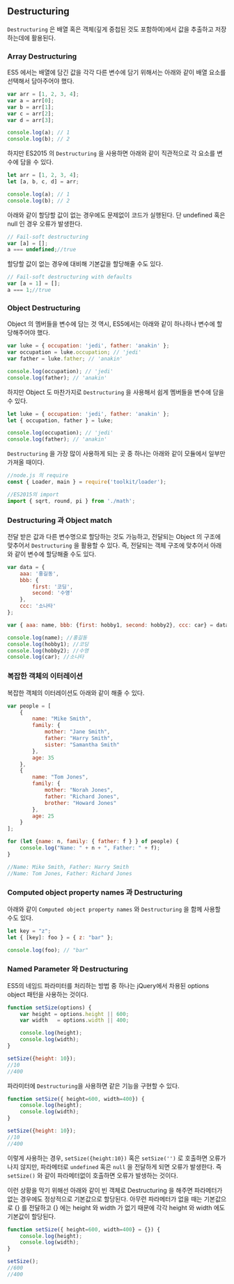 ## Destructuring

`Destructuring` 은 배열 혹은 객체(깊게 중첩된 것도 포함하여)에서 값을 추출하고 저장하는데에 활용된다.

### Array Destructuring

ES5 에서는 배열에 담긴 값을 각각 다른 변수에 담기 위해서는 아래와 같이 배열 요소를 선택해서 담아주어야 했다.

```javascript
var arr = [1, 2, 3, 4];
var a = arr[0];
var b = arr[1];
var c = arr[2];
var d = arr[3];

console.log(a); // 1
console.log(b); // 2
```

하지만 ES2015 의 `Destructuring` 을 사용하면 아래와 같이 직관적으로 각 요소를 변수에 담을 수 있다.

```javascript
let arr = [1, 2, 3, 4];
let [a, b, c, d] = arr;

console.log(a); // 1
console.log(b); // 2
```

아래와 같이 할당할 값이 없는 경우에도 문제없이 코드가 실행된다. 단 undefined 혹은 null 인 경우 오류가 발생한다.

```javascript
// Fail-soft destructuring
var [a] = [];
a === undefined;//true
```

할당할 값이 없는 경우에 대비해 기본값을 할당해줄 수도 있다.

```javascript
// Fail-soft destructuring with defaults
var [a = 1] = [];
a === 1;//true
```




### Object Destructuring
Object 의 멤버들을 변수에 담는 것 역시, ES5에서는 아래와 같이 하나하나 변수에 할당해주어야 했다.

```javascript
var luke = { occupation: 'jedi', father: 'anakin' };
var occupation = luke.occupation; // 'jedi'
var father = luke.father; // 'anakin'

console.log(occupation); // 'jedi'
console.log(father); // 'anakin'
```

하지만 Object 도 마찬가지로 `Destructuring` 을 사용해서 쉽게 멤버들을 변수에 담을 수 있다.

```javascript
let luke = { occupation: 'jedi', father: 'anakin' };
let { occupation, father } = luke;

console.log(occupation); // 'jedi'
console.log(father); // 'anakin'
```


`Destructuring` 을 가장 많이 사용하게 되는 곳 중 하나는 아래와 같이 모듈에서 일부만 가져올 때이다.

```javascript
//node.js 의 require
const { Loader, main } = require('toolkit/loader');

//ES2015의 import
import { sqrt, round, pi } from './math';
```


### Destructuring 과 Object match

전달 받은 값과 다른 변수명으로 할당하는 것도 가능하고, 전달되는 Object 의 구조에 맞추어서 `Destructuring` 을 활용할 수 있다.
즉, 전달되는 객체 구조에 맞추어서 아래와 같이 변수에 할당해줄 수도 있다.

```javascript
var data = {
	aaa: '홍길동',
	bbb: {
		first: '코딩',
		second: '수영'
	},
	ccc: '소나타'
};

var { aaa: name, bbb: {first: hobby1, second: hobby2}, ccc: car} = data;

console.log(name); //홍길동
console.log(hobby1); //코딩
console.log(hobby2); //수영
console.log(car); //소나타
```


### 복잡한 객체의 이터레이션

복잡한 객체의 이터레이션도 아래와 같이 해줄 수 있다.

```javascript
var people = [
	{
		name: "Mike Smith",
		family: {
			mother: "Jane Smith",
			father: "Harry Smith",
			sister: "Samantha Smith"
		},
		age: 35
	},
	{
		name: "Tom Jones",
		family: {
			mother: "Norah Jones",
			father: "Richard Jones",
			brother: "Howard Jones"
		},
		age: 25
	}
];

for (let {name: n, family: { father: f } } of people) {
	console.log("Name: " + n + ", Father: " + f);
}

//Name: Mike Smith, Father: Harry Smith
//Name: Tom Jones, Father: Richard Jones
```


### Computed object property names 과 Destructuring

아래와 같이 `Computed object property names` 와 `Destructuring` 을 함께 사용할 수도 있다.

```javascript
let key = "z";
let { [key]: foo } = { z: "bar" };

console.log(foo); // "bar"
```


### Named Parameter 와 Destructuring

ES5의 네임드 파라미터를 처리하는 방법 중 하나는 jQuery에서 차용된 options object 패턴을 사용하는 것이다.

```javascript
function setSize(options) {
	var height = options.height || 600;
	var width	= options.width	|| 400;

	console.log(height);
	console.log(width);
}

setSize({height: 10});
//10
//400
```

파라미터에 `Destructuring`을 사용하면 같은 기능을 구현할 수 있다.

```javascript
function setSize({ height=600, width=400}) {
	console.log(height);
	console.log(width);
}

setSize({height: 10});
//10
//400
```

이렇게 사용하는 경우, `setSize({height:10})` 혹은 `setSize('')` 로 호출하면 오류가 나지 않지만, 파라메터로 `undefined` 혹은 `null` 을 전달하게 되면 오류가 발생한다. 즉 `setSize()` 와 같이 파라메터없이 호출하면 오류가 발생하는 것이다.

이런 상황을 막기 위해선 아래와 같이 빈 객체로 Destructuring 을 해주면 파라메터가 없는 경우에도 정상적으로 기본값으로 할당된다.
아무런 파라메터가 없을 때는 기본값으로 {} 를 전달하고 {} 에는 height 와 width 가 없기 때문에 각각 height 와 width 에도 기본값이 할당된다.

```javascript
function setSize({ height=600, width=400} = {}) {
	console.log(height);
	console.log(width);
}

setSize();
//600
//400
```
